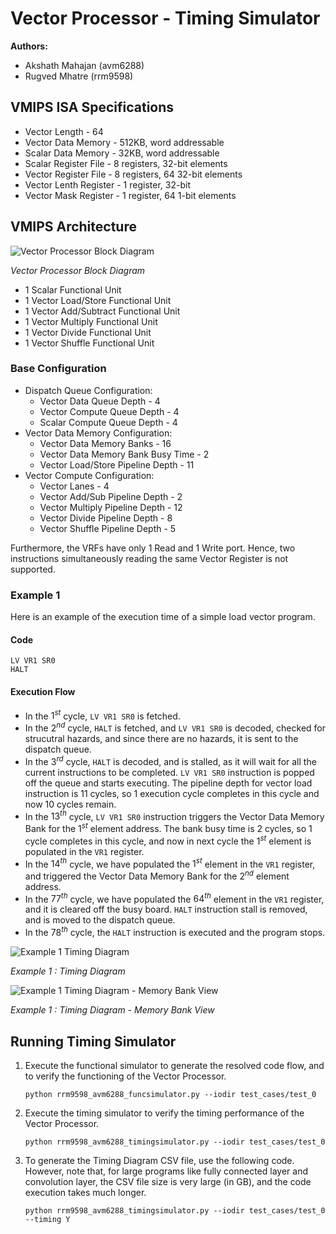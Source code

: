 # Vector Processor - Timing Simulator

__Authors:__

- Akshath Mahajan (avm6288)
- Rugved Mhatre (rrm9598)

## VMIPS ISA Specifications

- Vector Length - 64
- Vector Data Memory - 512KB, word addressable
- Scalar Data Memory  - 32KB, word addressable
- Scalar Register File - 8 registers, 32-bit elements
- Vector Register File - 8 registers, 64 32-bit elements
- Vector Lenth Register - 1 register, 32-bit
- Vector Mask Register - 1 register, 64 1-bit elements

## VMIPS Architecture

![Vector Processor Block Diagram](https://github.com/rugvedmhatre/Vector-Timing-Simulator/blob/main/images/Vector-Block-Diagram.jpg?raw=true)

*Vector Processor Block Diagram*

- 1 Scalar Functional Unit
- 1 Vector Load/Store Functional Unit
- 1 Vector Add/Subtract Functional Unit
- 1 Vector Multiply Functional Unit
- 1 Vector Divide Functional Unit
- 1 Vector Shuffle Functional Unit

### Base Configuration
- Dispatch Queue Configuration:
    - Vector Data Queue Depth - 4
    - Vector Compute Queue Depth - 4
    - Scalar Compute Queue Depth - 4
- Vector Data Memory Configuration:
    - Vector Data Memory Banks - 16
    - Vector Data Memory Bank Busy Time - 2
    - Vector Load/Store Pipeline Depth - 11
- Vector Compute Configuration:
    - Vector Lanes - 4
    - Vector Add/Sub Pipeline Depth - 2
    - Vector Multiply Pipeline Depth - 12
    - Vector Divide Pipeline Depth - 8
    - Vector Shuffle Pipeline Depth - 5

Furthermore, the VRFs have only 1 Read and 1 Write port. Hence, two instructions simultaneously reading the same Vector Register is not supported.

### Example 1

Here is an example of the execution time of a simple load vector program.

#### Code

```
LV VR1 SR0
HALT
```

#### Execution Flow

- In the $1^{st}$ cycle, `LV VR1 SR0` is fetched. 
- In the $2^{nd}$ cycle, `HALT` is fetched, and `LV VR1 SR0` is decoded, checked for strucutral hazards, and since there are no hazards, it is sent to the dispatch queue.
- In the $3^{rd}$ cycle, `HALT` is decoded, and is stalled, as it will wait for all the current instructions to be completed. `LV VR1 SR0` instruction is popped off the queue and starts executing. The pipeline depth for vector load instruction is 11 cycles, so 1 execution cycle completes in this cycle and now 10 cycles remain.
- In the $13^{th}$ cycle, `LV VR1 SR0` instruction triggers the Vector Data Memory Bank for the $1^{st}$ element address. The bank busy time is 2 cycles, so 1 cycle completes in this cycle, and now in next cycle the $1^{st}$ element is populated in the `VR1` register.
- In the $14^{th}$ cycle, we have populated the $1^{st}$ element in the `VR1` register, and triggered the Vector Data Memory Bank for the $2^{nd}$ element address.
- In the $77^{th}$ cycle, we have populated the $64^{th}$ element in the `VR1` register, and it is cleared off the busy board. `HALT` instruction stall is removed, and is moved to the dispatch queue.
- In the $78^{th}$ cycle, the `HALT` instruction is executed and the program stops.

![Example 1 Timing Diagram](https://github.com/rugvedmhatre/Vector-Timing-Simulator/blob/main/images/Example1_Timing_Diagram.png?raw=true)

*Example 1 : Timing Diagram*

![Example 1 Timing Diagram - Memory Bank View](https://github.com/rugvedmhatre/Vector-Timing-Simulator/blob/main/images/Example1_Timing_Diagram_Memory_Bank_View.png?raw=true)

*Example 1 : Timing Diagram - Memory Bank View*

## Running Timing Simulator

1. Execute the functional simulator to generate the resolved code flow, and to verify the functioning of the Vector Processor.
    
    ```
    python rrm9598_avm6288_funcsimulator.py --iodir test_cases/test_0
    ```

2. Execute the timing simulator to verify the timing performance of the Vector Processor.

    ```
    python rrm9598_avm6288_timingsimulator.py --iodir test_cases/test_0
    ```

3. To generate the Timing Diagram CSV file, use the following code. However, note that, for large programs like fully connected layer and convolution layer, the CSV file size is very large (in GB), and the code execution takes much longer.

    ```
    python rrm9598_avm6288_timingsimulator.py --iodir test_cases/test_0 --timing Y
    ```